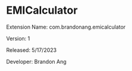 # EMICalculator
Extension Name: com.brandonang.emicalculator

Version: 1

Released: 5/17/2023

Developer: Brandon Ang 
